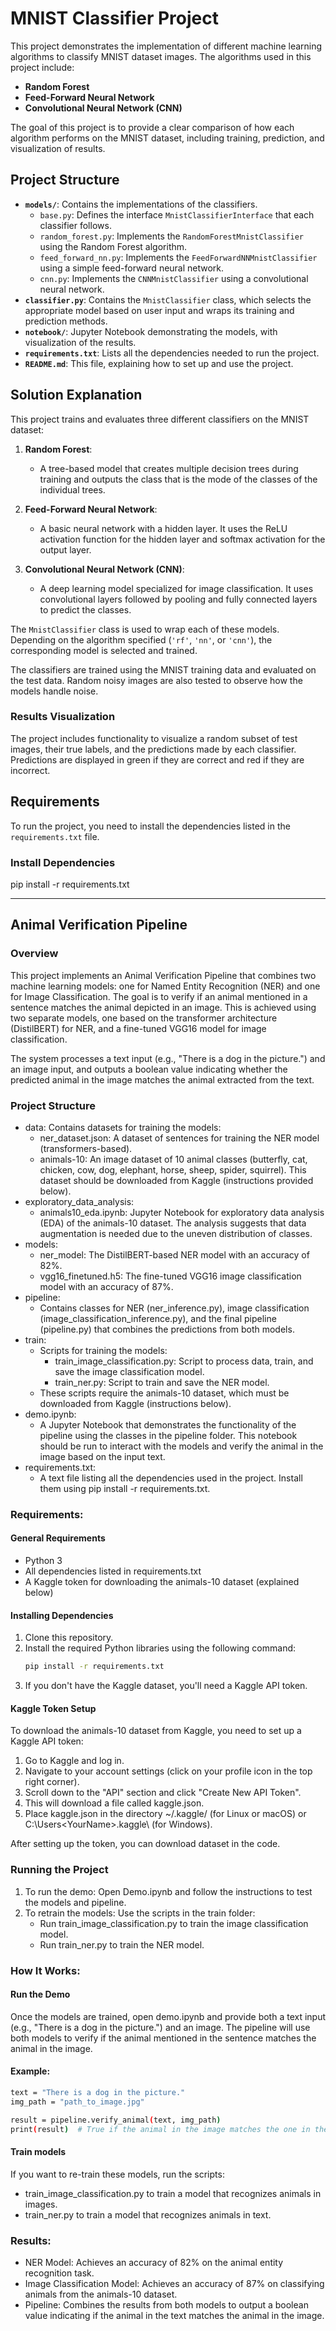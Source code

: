 # MNIST Classifier Project

This project demonstrates the implementation of different machine learning algorithms to classify MNIST dataset images. The algorithms used in this project include:
- **Random Forest**
- **Feed-Forward Neural Network**
- **Convolutional Neural Network (CNN)**

The goal of this project is to provide a clear comparison of how each algorithm performs on the MNIST dataset, including training, prediction, and visualization of results.

## Project Structure

- **`models/`**: Contains the implementations of the classifiers.
    - `base.py`: Defines the interface `MnistClassifierInterface` that each classifier follows.
    - `random_forest.py`: Implements the `RandomForestMnistClassifier` using the Random Forest algorithm.
    - `feed_forward_nn.py`: Implements the `FeedForwardNNMnistClassifier` using a simple feed-forward neural network.
    - `cnn.py`: Implements the `CNNMnistClassifier` using a convolutional neural network.
- **`classifier.py`**: Contains the `MnistClassifier` class, which selects the appropriate model based on user input and wraps its training and prediction methods.
- **`notebook/`**: Jupyter Notebook demonstrating the models, with visualization of the results.
- **`requirements.txt`**: Lists all the dependencies needed to run the project.
- **`README.md`**: This file, explaining how to set up and use the project.

## Solution Explanation

This project trains and evaluates three different classifiers on the MNIST dataset:

1. **Random Forest**:
    - A tree-based model that creates multiple decision trees during training and outputs the class that is the mode of the classes of the individual trees.

2. **Feed-Forward Neural Network**:
    - A basic neural network with a hidden layer. It uses the ReLU activation function for the hidden layer and softmax activation for the output layer.

3. **Convolutional Neural Network (CNN)**:
    - A deep learning model specialized for image classification. It uses convolutional layers followed by pooling and fully connected layers to predict the classes.

The `MnistClassifier` class is used to wrap each of these models. Depending on the algorithm specified (`'rf'`, `'nn'`, or `'cnn'`), the corresponding model is selected and trained.

The classifiers are trained using the MNIST training data and evaluated on the test data. Random noisy images are also tested to observe how the models handle noise.

### Results Visualization

The project includes functionality to visualize a random subset of test images, their true labels, and the predictions made by each classifier. Predictions are displayed in green if they are correct and red if they are incorrect.

## Requirements

To run the project, you need to install the dependencies listed in the `requirements.txt` file.

### Install Dependencies

pip install -r requirements.txt

----------------------------------------------------------------------

## Animal Verification Pipeline

### Overview

This project implements an Animal Verification Pipeline that combines two machine learning models: one for Named Entity Recognition (NER) and one for Image Classification. The goal is to verify if an animal mentioned in a sentence matches the animal depicted in an image. This is achieved using two separate models, one based on the transformer architecture (DistilBERT) for NER, and a fine-tuned VGG16 model for image classification.

The system processes a text input (e.g., "There is a dog in the picture.") and an image input, and outputs a boolean value indicating whether the predicted animal in the image matches the animal extracted from the text.

### Project Structure

- data: Contains datasets for training the models:
    - ner_dataset.json: A dataset of sentences for training the NER model (transformers-based).
    - animals-10: An image dataset of 10 animal classes (butterfly, cat, chicken, cow, dog, elephant, horse, sheep, spider, squirrel). This dataset should be downloaded from Kaggle (instructions provided below).
- exploratory_data_analysis:
    - animals10_eda.ipynb: Jupyter Notebook for exploratory data analysis (EDA) of the animals-10 dataset. The analysis suggests that data augmentation is needed due to the uneven distribution of classes.
- models:
    - ner_model: The DistilBERT-based NER model with an accuracy of 82%.
    - vgg16_finetuned.h5: The fine-tuned VGG16 image classification model with an accuracy of 87%.
- pipeline:
    - Contains classes for NER (ner_inference.py), image classification (image_classification_inference.py), and the final pipeline (pipeline.py) that combines the predictions from both models.
- train:
    - Scripts for training the models:
        - train_image_classification.py: Script to process data, train, and save the image classification model.
        - train_ner.py: Script to train and save the NER model.
    - These scripts require the animals-10 dataset, which must be downloaded from Kaggle (instructions below).
- demo.ipynb:
    - A Jupyter Notebook that demonstrates the functionality of the pipeline using the classes in the pipeline folder. This notebook should be run to interact with the models and verify the animal in the image based on the input text.
- requirements.txt:
    - A text file listing all the dependencies used in the project. Install them using pip install -r requirements.txt.

### Requirements:

#### General Requirements
- Python 3
- All dependencies listed in requirements.txt
- A Kaggle token for downloading the animals-10 dataset (explained below)

#### Installing Dependencies
1. Clone this repository.
2. Install the required Python libraries using the following command:
    ```bash
    pip install -r requirements.txt
    ```
3. If you don't have the Kaggle dataset, you'll need a Kaggle API token.

#### Kaggle Token Setup
To download the animals-10 dataset from Kaggle, you need to set up a Kaggle API token:
1. Go to Kaggle and log in.
2. Navigate to your account settings (click on your profile icon in the top right corner).
3. Scroll down to the "API" section and click "Create New API Token".
4. This will download a file called kaggle.json.
5. Place kaggle.json in the directory ~/.kaggle/ (for Linux or macOS) or C:\Users\<YourName>\.kaggle\ (for Windows).

After setting up the token, you can download dataset in the code.

### Running the Project
1. To run the demo: Open Demo.ipynb and follow the instructions to test the models and pipeline.
2. To retrain the models: Use the scripts in the train folder:
    - Run train_image_classification.py to train the image classification model.
    - Run train_ner.py to train the NER model.

### How It Works:

#### Run the Demo
Once the models are trained, open demo.ipynb and provide both a text input (e.g., "There is a dog in the picture.") and an image. The pipeline will use both models to verify if the animal mentioned in the sentence matches the animal in the image.
#### Example:
```bash
text = "There is a dog in the picture."
img_path = "path_to_image.jpg"

result = pipeline.verify_animal(text, img_path)
print(result)  # True if the animal in the image matches the one in the text, else False
```

#### Train models
If you want to re-train these models, run the scripts:
- train_image_classification.py to train a model that recognizes animals in images.
- train_ner.py to train a model that recognizes animals in text.

### Results:
- NER Model: Achieves an accuracy of 82% on the animal entity recognition task.
- Image Classification Model: Achieves an accuracy of 87% on classifying animals from the animals-10 dataset.
- Pipeline: Combines the results from both models to output a boolean value indicating if the animal in the text matches the animal in the image.